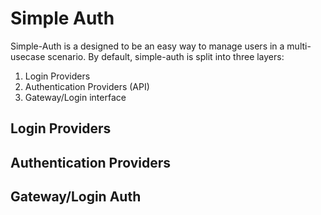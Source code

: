 # Simple Auth

Simple-Auth is a designed to be an easy way to manage users in a multi-usecase scenario.  By default, simple-auth is split into three layers:

1. Login Providers
1. Authentication Providers (API)
1. Gateway/Login interface

## Login Providers

## Authentication Providers

## Gateway/Login Auth
